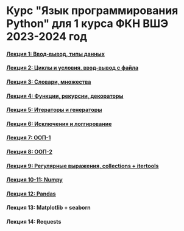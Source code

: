 # Курс "Язык программирования Python" для 1 курса ФКН ВШЭ 2023-2024 год

#### [Лекция 1: Ввод-вывод, типы данных](https://colab.research.google.com/github/Palladain/Python_1_HSE_2023/blob/main/Lecture_1.ipynb)
#### [Лекция 2: Циклы и условия, ввод-вывод с файла](https://colab.research.google.com/github/Palladain/Python_1_HSE_2023/blob/main/Lecture_2.ipynb)
#### [Лекция 3: Словари, множества](https://colab.research.google.com/github/Palladain/Python_1_HSE_2023/blob/main/Lecture_3.ipynb)
#### [Лекция 4: Функции, рекурсии, декораторы](https://colab.research.google.com/github/Palladain/Python_1_HSE_2023/blob/main/Lecture_4.ipynb)
#### [Лекция 5: Итераторы и генераторы](https://colab.research.google.com/github/Palladain/Python_1_HSE_2023/blob/main/Lecture_5.ipynb)
#### [Лекция 6: Исключения и логгирование](https://colab.research.google.com/github/Palladain/Python_1_HSE_2023/blob/main/Lecture_6.ipynb)
#### [Лекция 7: ООП-1](https://colab.research.google.com/github/Palladain/Python_1_HSE_2023/blob/main/Lecture_7_8.ipynb)
#### [Лекция 8: ООП-2](https://colab.research.google.com/github/Palladain/Python_1_HSE_2023/blob/main/Lecture_7_8.ipynb)
#### [Лекция 9: Регулярные выражения, collections + itertools](https://colab.research.google.com/github/Palladain/Python_1_HSE_2023/blob/main/Lecture_9.ipynb)
#### [Лекция 10-11: Numpy](https://colab.research.google.com/github/Palladain/Python_1_HSE_2023/blob/main/Lecture_10.ipynb)
#### [Лекция 12: Pandas](https://colab.research.google.com/github/Palladain/Python_1_HSE_2023/blob/main/Lecture_11.ipynb)
#### Лекция 13: Matplotlib + seaborn
#### Лекция 14: Requests
